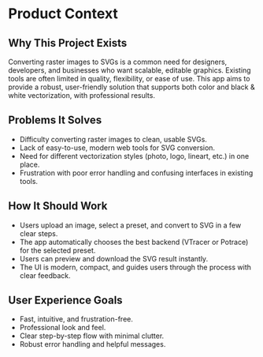 # Product Context

## Why This Project Exists
Converting raster images to SVGs is a common need for designers, developers, and businesses who want scalable, editable graphics. Existing tools are often limited in quality, flexibility, or ease of use. This app aims to provide a robust, user-friendly solution that supports both color and black & white vectorization, with professional results.

## Problems It Solves
- Difficulty converting raster images to clean, usable SVGs.
- Lack of easy-to-use, modern web tools for SVG conversion.
- Need for different vectorization styles (photo, logo, lineart, etc.) in one place.
- Frustration with poor error handling and confusing interfaces in existing tools.

## How It Should Work
- Users upload an image, select a preset, and convert to SVG in a few clear steps.
- The app automatically chooses the best backend (VTracer or Potrace) for the selected preset.
- Users can preview and download the SVG result instantly.
- The UI is modern, compact, and guides users through the process with clear feedback.

## User Experience Goals
- Fast, intuitive, and frustration-free.
- Professional look and feel.
- Clear step-by-step flow with minimal clutter.
- Robust error handling and helpful messages. 